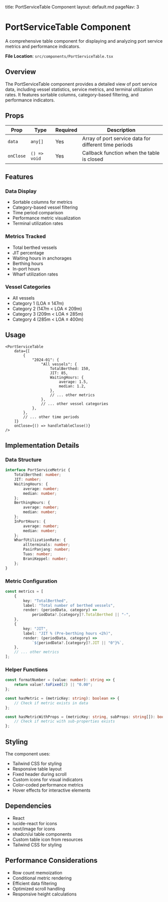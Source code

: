 <frontmatter>
title: PortServiceTable Component
layout: default.md
pageNav: 3
</frontmatter>

# PortServiceTable Component

A comprehensive table component for displaying and analyzing port service metrics and performance indicators.

**File Location**: `src/components/PortServiceTable.tsx`

## Overview

The PortServiceTable component provides a detailed view of port service data, including vessel statistics, service metrics, and terminal utilization rates. It features sortable columns, category-based filtering, and performance indicators.

## Props

| Prop      | Type         | Required | Description                                           |
| --------- | ------------ | -------- | ----------------------------------------------------- |
| `data`    | `any[]`      | Yes      | Array of port service data for different time periods |
| `onClose` | `() => void` | Yes      | Callback function when the table is closed            |

## Features

### Data Display

-   Sortable columns for metrics
-   Category-based vessel filtering
-   Time period comparison
-   Performance metric visualization
-   Terminal utilization rates

### Metrics Tracked

-   Total berthed vessels
-   JIT percentage
-   Waiting hours in anchorages
-   Berthing hours
-   In-port hours
-   Wharf utilization rates

### Vessel Categories

-   All vessels
-   Category 1 (LOA ≤ 147m)
-   Category 2 (147m < LOA ≤ 209m)
-   Category 3 (209m < LOA ≤ 285m)
-   Category 4 (285m < LOA ≤ 400m)

## Usage

```tsx
<PortServiceTable
    data={[
        {
            "2024-01": {
                "All vessels": {
                    TotalBerthed: 150,
                    JIT: 85,
                    WaitingHours: {
                        average: 1.5,
                        median: 1.2,
                    },
                    // ... other metrics
                },
                // ... other vessel categories
            },
        },
        // ... other time periods
    ]}
    onClose={() => handleTableClose()}
/>
```

## Implementation Details

### Data Structure

```typescript
interface PortServiceMetric {
    TotalBerthed: number;
    JIT: number;
    WaitingHours: {
        average: number;
        median: number;
    };
    BerthingHours: {
        average: number;
        median: number;
    };
    InPortHours: {
        average: number;
        median: number;
    };
    WharfUtilizationRate: {
        allterminals: number;
        PasirPanjang: number;
        Tuas: number;
        BraniKeppel: number;
    };
}
```

### Metric Configuration

```typescript
const metrics = [
    {
        key: "TotalBerthed",
        label: "Total number of berthed vessels",
        render: (periodData, category) =>
            periodData?.[category]?.TotalBerthed || "-",
    },
    {
        key: "JIT",
        label: "JIT % (Pre-berthing hours <2h)",
        render: (periodData, category) =>
            `${periodData?.[category]?.JIT || "0"}%`,
    },
    // ... other metrics
];
```

### Helper Functions

```typescript
const formatNumber = (value: number): string => {
    return value?.toFixed(2) || "0.00";
};

const hasMetric = (metricKey: string): boolean => {
    // Check if metric exists in data
};

const hasMetricWithProps = (metricKey: string, subProps: string[]): boolean => {
    // Check if metric with sub-properties exists
};
```

## Styling

The component uses:

-   Tailwind CSS for styling
-   Responsive table layout
-   Fixed header during scroll
-   Custom icons for visual indicators
-   Color-coded performance metrics
-   Hover effects for interactive elements

## Dependencies

-   React
-   lucide-react for icons
-   next/image for icons
-   shadcn/ui table components
-   Custom table icon from resources
-   Tailwind CSS for styling

## Performance Considerations

-   Row count memoization
-   Conditional metric rendering
-   Efficient data filtering
-   Optimized scroll handling
-   Responsive height calculations
